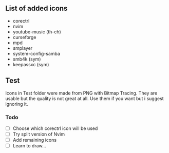 ## List of added icons

- corectrl
- nvim
- youtube-music (th-ch)
- curseforge
- mpd
- smplayer
- system-config-samba
- smb4k (sym)
- keepassxc (sym)

## Test

Icons in Test folder were made from PNG with Bitmap Tracing. They are usable but the quality is not great at all. Use them if you want but i suggest ignoring it.  

### Todo

- [ ] Choose which corectrl icon will be used
- [ ] Try split version of Nvim
- [ ] Add remaining icons
- [ ] Learn to draw...
